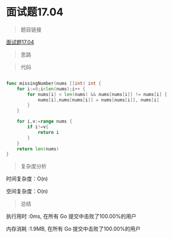 # 面试题17.04

>题目链接

[面试题17.04](https://leetcode-cn.com/problems/missing-number-lcci/)

> 思路


>代码

```go

func missingNumber(nums []int) int {
    for i:=0;i<len(nums);i++ {
        for nums[i] < len(nums) && nums[nums[i]] != nums[i] {
            nums[i],nums[nums[i]] = nums[nums[i]], nums[i]
        }
    }

    for i,v:=range nums {
        if i!=v{
            return i
        }
    }
    return len(nums)
}

```

>复杂度分析

时间复杂度：O(n)

空间复杂度：O(n)

>总结

执行用时 :0ms, 在所有 Go 提交中击败了100.00%的用户

内存消耗 :1.9MB, 在所有 Go 提交中击败了100.00%的用户
